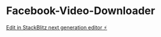 # Facebook-Video-Downloader

[Edit in StackBlitz next generation editor ⚡️](https://stackblitz.com/~/github.com/vinnyboss90/Facebook-Video-Downloader)
